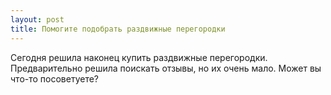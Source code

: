 ```yaml
---
layout: post 
title: Помогите подобрать раздвижные перегородки 
--- 
```

Сегодня решила наконец купить раздвижные перегородки. Предварительно решила поискать отзывы, но их очень мало. Может вы что-то посоветуете?